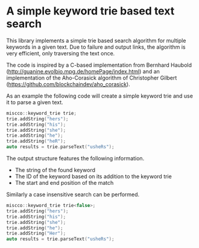 # A simple keyword trie based text search

This library implements a simple trie based search algorithm for multiple keywords in a given text.  Due to failure and output links, the algorithm is very efficient, only traversing the text once.

The code is inspired by a C-based implementation from Bernhard Haubold (http://guanine.evolbio.mpg.de/homePage/index.html) and an implementation of the Aho-Corasick algorithm of Christopher Gilbert (https://github.com/blockchaindev/aho_corasick).

As an example the following code will create a simple keyword trie and use it to parse a given text.
```cpp
miscco::keyword_trie trie;
trie.addString("hers");
trie.addString("his");
trie.addString("she");
trie.addString("he");
trie.addString("heR");
auto results = trie.parseText("usheRs");
```

The output structure features the following information.
- The string of the found keyword
- The ID of the keyword based on its addition to the keyword trie
- The start and end position of the match

Similarly a case insensitive search can be performed.
```cpp
miscco::keyword_trie trie<false>;
trie.addString("hers");
trie.addString("his");
trie.addString("she");
trie.addString("he");
trie.addString("Her");
auto results = trie.parseText("usheRs");
```
